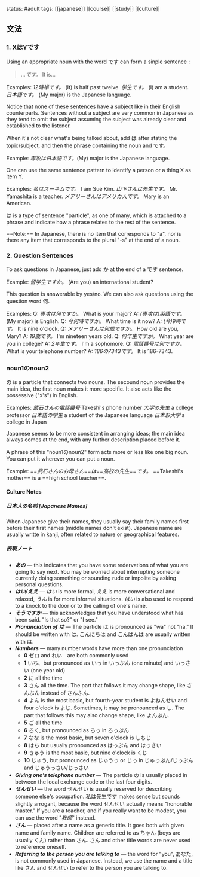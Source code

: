 status: #adult 
tags: [[japanese]] [[course]] [[study]] [[culture]]

## 文法

### 1. XはYです

Using an appropriate noun with the word です can form a sinple sentence :

> *...です。*       It is...

Examples:
	*12時半です。* (It) is half past twelve. 
	*学生です。* (I) am a student. 
	*日本語です。* (My major) is the Japanese language.

Notice that none of these sentences have a subject like in their English counterparts. Sentences without a subject are very common in Japanese as they tend to omit the subject assuming the subject was already clear and established to the listener.

When it's not clear what's being talked about, add は after stating the topic/subject, and then the phrase containing the noun and です。

Example:
	*専攻は日本語です。*(My) major is the Japanese language.

One can use the same sentence pattern to identify a person or a thing X as item Y.

Examples:
	*私はスーキムです。* I am Sue Kim. 
	*山下さんは先生です。* Mr. Yamashita is a teacher. 
	*メアリーさんはアメリカ人です。*  Mary is an American.

は is a type of sentence "particle", as one of many, which is attached to a phrase and indicate how a phrase relates to the rest of the sentence.

==Note:== In Japanese, there is no item that corresponds to "a", nor is there any item that corresponds to the plural "-s" at the end of a noun. 

### 2. Question Sentences

To ask questions in Japanese, just add か at the end of a です sentence.

Example:
	*留学生ですか。* (Are you) an international student?

This question is answerable by yes/no. We can also ask questions using the question word 何.

Examples:
	Q: *専攻は何ですか。* What is your major?
	A: *(専攻は)英語です。* (My major) is English.
	Q: *今何時ですか。* What time is it now?
	A: *(今)9時です。* It is nine o'clock. 
	Q: *メアリーさんは何歳ですか。* How old are you, Mary?
	A: *19歳です。* I'm nineteen years old. 
	Q: *何年生ですか。* What year are you in college?
	A: *2年生です。* I'm a sophomore.
	Q: *電話番号は何ですか。* What is your telephone number?
	A: *186の7343です。* It is 186-7343.

### noun1のnoun2

の is a particle that connects two nouns. The secound noun provides the main idea, the first noun makes it more specific. It also acts like the possessive ("x's") in English. 

Examples: 
	*武石さんの電話番号* Takeshi's phone number
	*大学の先生* a college professor 
	*日本語の学生* a student of the Japanese language 
	*日本お大学*  a college in Japan

Japanese seems to be more consistent in arranging ideas; the main idea always comes at the end, with any further description placed before it. 

A phrase of this "noun1のnoun2" form acts more or less like one big noun. You can put it wherever you can put  a noun. 

Example:
	*==武石さんのお母さん==は==高校の先生==です。* ==Takeshi's mother== is a ==high school teacher==. 

#### Culture Notes

##### 日本人の名前 [Japanese Names]

When Japanese give their names, they usually say their family names first before their first names (middle names don't exist). Japanese name are usually writte in kanji, often related to nature or geographical features. 

##### 表現ノート

- ***あの*** — this indicates that you have some redervations of what you are going to say next. You may be worried about interrupting someone currently doing something or sounding rude or impolite by asking personal questions. 
- ***はい/ええ*** — *はい* is more formal, *ええ* is more conversational and relaxed, *うん* is for more informal situations. *はい* is also used to respond to a knock to the door or to the calling of one's name. 
- ***そうですか*** — this acknowledges that you have understood what has been said. "Is that so?" or "I see."
- ***Pronunciation of は*** — The particle は is pronounced as "wa" not "ha." It should be written with は. こんにちは and こんばんは are usually written with は.
- ***Numbers*** — many number words have more than one pronunciation
	- **0** ゼロ and れい　are both commonly used
	- **1** いち、but pronounced as いっ in いっぷん (one minute) and いっさい (one year old)
	- **2** に all the time
	- **3** さん all the time. The part that follows it may change shape, like さんぶん instead of さんふん.
	- **4** よん is the most basic, but fourth-year student is よねんせい and four o'clock is よじ. Sometimes, it may be pronounced as し. The part that follows this may also change shape, like よんぶん.
	- **5** ご all the time
	- **6** ろく, but pronounced as ろっ in ろっぷん
	- **7** なな is the most basic, but seven o'clock is しちじ
	- **8** はち but usually pronounced as はっぷん and はっさい
	- **9** きゅう is the most basic, but nine o'clock is くじ
	- **10** じゅう, but pronounced as じゅうっ or じっ in じゅっぷん/じっぷん and じゅうっさい/じっさい
- ***Giving one's telephone number*** — The particle の is usually placed in between the local exchange code or the last four digits. 
- ***せんせい*** — the word せんせい is usually reserved for describing someone else's occupation. 私は先生です makes sense but sounds slightly arrogant, because the word せんせい actually means "honorable master." If you are a teacher, and if you really want to be modest, you can use the word "*教師*" instead. 
- ***さん*** — placed after a name as a generic title. It goes both with given name and family name. Children are referred to as ちゃん (boys are usually くん) rather than さん. さん and other title words are never used to reference oneself. 
- ***Referring to the person you are talking to*** — the word for "you", あなた, is not commonly used in Japanese. Instead, we use the name and a title like さん and せんせい to refer to the person you are talking to. 
